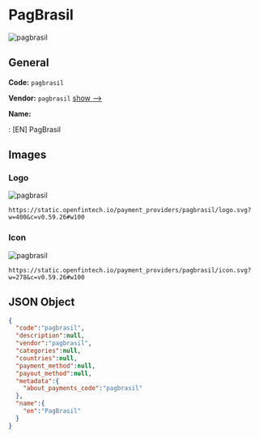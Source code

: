 
# PagBrasil 
![pagbrasil](https://static.openfintech.io/payment_providers/pagbrasil/logo.svg?w=400&c=v0.59.26#w100)  

## General 
 
**Code:** `pagbrasil` 
 
**Vendor:** `pagbrasil` [show -->](/vendors/pagbrasil/) 
 
**Name:** 
 
:	[EN] PagBrasil 
 

## Images 

### Logo 
 
![pagbrasil](https://static.openfintech.io/payment_providers/pagbrasil/logo.svg?w=400&c=v0.59.26#w100)  

```
https://static.openfintech.io/payment_providers/pagbrasil/logo.svg?w=400&c=v0.59.26#w100
```  

### Icon 
 
![pagbrasil](https://static.openfintech.io/payment_providers/pagbrasil/icon.svg?w=278&c=v0.59.26#w100)  

```
https://static.openfintech.io/payment_providers/pagbrasil/icon.svg?w=278&c=v0.59.26#w100
```  

## JSON Object 

```json
{
  "code":"pagbrasil",
  "description":null,
  "vendor":"pagbrasil",
  "categories":null,
  "countries":null,
  "payment_method":null,
  "payout_method":null,
  "metadata":{
    "about_payments_code":"pagbrasil"
  },
  "name":{
    "en":"PagBrasil"
  }
}
```  
